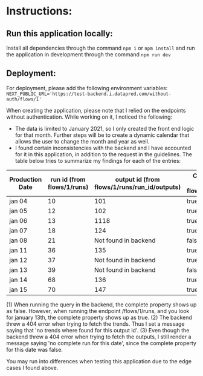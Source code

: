 # Instructions:

## Run this application locally:

Install all dependencies through the command `npm i` or `npm install` and run the application in development through the command `npm run dev`

## Deployment:

For deployment, please add the following environment variables:
`NEXT_PUBLIC_URL='https://test-backend.i.datapred.com/without-auth/flows/1'`

When creating the application, please note that I relied on the endpoints without authentication. While working on it, I noticed the following:

- The data is limited to January 2021, so I only created the front end logic for that month. Further steps will be to create a dynamic calendar that allows the user to change the month and year as well.
- I found certain inconsistencies with the backend and I have accounted for it in this application, in addition to the request in the guidelines. The table below tries to summarize my findings for each of the entries:

| Production Date | run id (from flows/1/runs) | output id (from flows/1/runs/run_id/outputs) | Complete (from flows/1/runs) | trend data (from flows/1/runs/run_id/outputs/output_id/trends) | Comments |
| --------------- | -------------------------- | -------------------------------------------- | ---------------------------- | -------------------------------------------------------------- | -------- |
| jan 04          | 10                         | 101                                          | true                         | yes                                                            |          |
| jan 05          | 12                         | 102                                          | true                         | Not found in backend                                           | (2)      |
| jan 06          | 13                         | 1118                                         | true                         | yes                                                            |          |
| jan 07          | 18                         | 124                                          | true                         | yes                                                            |          |
| jan 08          | 21                         | Not found in backend                         | false                        |                                                                | (3)      |
| jan 11          | 36                         | 135                                          | true                         | yes                                                            |          |
| jan 12          | 37                         | Not found in backend                         | true                         |                                                                | (1)      |
| jan 13          | 39                         | Not found in backend                         | false                        |                                                                | (3)      |
| jan 14          | 68                         | 136                                          | true                         | yes                                                            |          |
| jan 15          | 70                         | 147                                          | true                         | yes                                                            |          |

(1) When running the query in the backend, the complete property shows up as false. However, when running the endpoint /flows/1/runs, and you look for january 13th, the complete property shows up as true.
(2) The backend threw a 404 error when trying to fetch the trends. Thus I set a message saying that 'no trends where found for this output id'.
(3) Even though the backend threw a 404 error when trying to fetch the outputs, I still render a message saying 'no complete run for this date', since the complete property for this date was false.

You may run into differences when testing this application due to the edge cases I found above.
